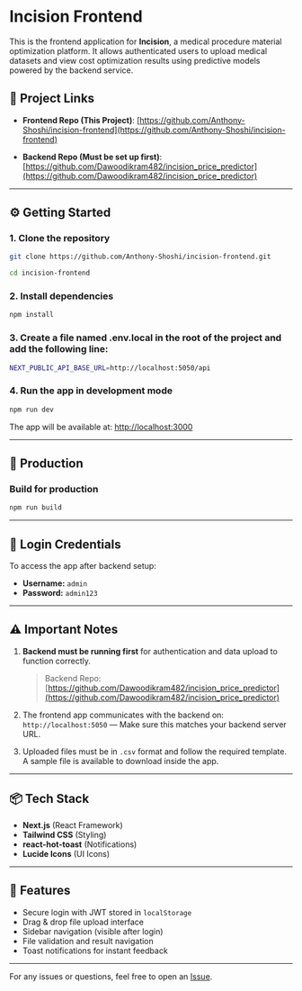 # Incision Frontend

This is the frontend application for **Incision**, a medical procedure material optimization platform. It allows authenticated users to upload medical datasets and view cost optimization results using predictive models powered by the backend service.

## 🔗 Project Links

- **Frontend Repo (This Project)**: [https://github.com/Anthony-Shoshi/incision-frontend](https://github.com/Anthony-Shoshi/incision-frontend)

- **Backend Repo (Must be set up first)**: [https://github.com/Dawoodikram482/incision_price_predictor](https://github.com/Dawoodikram482/incision_price_predictor)

---

## ⚙️ Getting Started

### 1. Clone the repository

```bash
git clone https://github.com/Anthony-Shoshi/incision-frontend.git
```
```bash
cd incision-frontend
```

### 2. Install dependencies

```bash
npm install
```

### 3. Create a file named .env.local in the root of the project and add the following line:
```bash
NEXT_PUBLIC_API_BASE_URL=http://localhost:5050/api
```

### 4. Run the app in development mode

```bash
npm run dev
```

The app will be available at: [http://localhost:3000](http://localhost:3000)

---

## 🚀 Production

### Build for production

```bash
npm run build
```

---

## 🔐 Login Credentials

To access the app after backend setup:

- **Username:** `admin`
- **Password:** `admin123`

---

## ⚠️ Important Notes

1. **Backend must be running first** for authentication and data upload to function correctly.  
   > Backend Repo: [https://github.com/Dawoodikram482/incision_price_predictor](https://github.com/Dawoodikram482/incision_price_predictor)

2. The frontend app communicates with the backend on:  
   `http://localhost:5050` — Make sure this matches your backend server URL.

3. Uploaded files must be in `.csv` format and follow the required template.  
   A sample file is available to download inside the app.

---

## 📦 Tech Stack

- **Next.js** (React Framework)
- **Tailwind CSS** (Styling)
- **react-hot-toast** (Notifications)
- **Lucide Icons** (UI Icons)

---

## 🧩 Features

- Secure login with JWT stored in `localStorage`
- Drag & drop file upload interface
- Sidebar navigation (visible after login)
- File validation and result navigation
- Toast notifications for instant feedback

---

For any issues or questions, feel free to open an [Issue](https://github.com/Anthony-Shoshi/incision-frontend/issues).